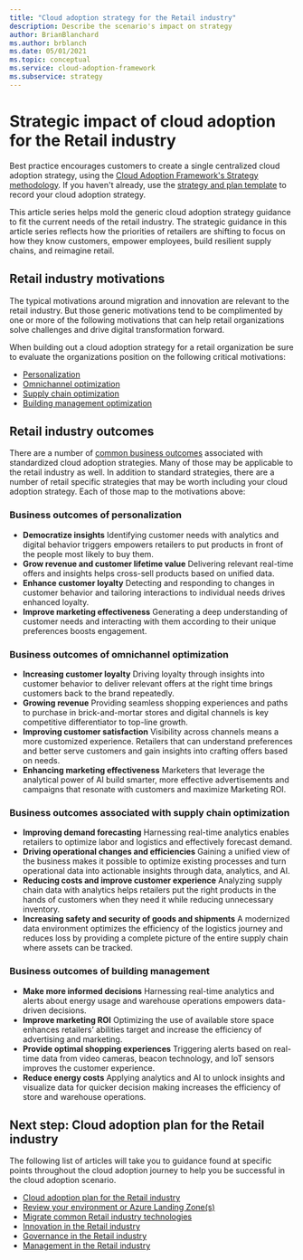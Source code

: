 ```yaml
---
title: "Cloud adoption strategy for the Retail industry"
description: Describe the scenario's impact on strategy
author: BrianBlanchard
ms.author: brblanch
ms.date: 05/01/2021
ms.topic: conceptual
ms.service: cloud-adoption-framework
ms.subservice: strategy
---
```


# Strategic impact of cloud adoption for the Retail industry

Best practice encourages customers to create a single centralized cloud adoption strategy, using the [Cloud Adoption Framework's Strategy methodology](../../strategy/index.md). If you haven't already, use the [strategy and plan template](https://raw.githubusercontent.com/microsoft/CloudAdoptionFramework/master/plan/cloud-adoption-framework-strategy-and-plan-template.docx) to record your cloud adoption strategy.

This article series helps mold the generic cloud adoption strategy guidance to fit the current needs of the retail industry. The strategic guidance in this article series reflects how the priorities of retailers are shifting to focus on how they know customers, empower employees, build resilient supply chains, and reimagine retail.

## Retail industry motivations

The typical motivations around migration and innovation are relevant to the retail industry. But those generic motivations tend to be complimented by one or more of the following motivations that can help retail organizations solve challenges and drive digital transformation forward.

When building out a cloud adoption strategy for a retail organization be sure to evaluate the organizations position on the following critical motivations:

- [Personalization](./retail-personalization.md)
- [Omnichannel optimization](./retail-omnichannel-optimization.md)
- [Supply chain optimization](./retail-supply-chain-optimization.md)
- [Building management optimization](./retail-building-management-optimization.md)

## Retail industry outcomes

There are a number of [common business outcomes](https://docs.microsoft.com/azure/cloud-adoption-framework/strategy/business-outcomes/) associated with standardized cloud adoption strategies. Many of those may be applicable to the retail industry as well. In addition to standard strategies, there are a number of retail specific strategies that may be worth including your cloud adoption strategy. Each of those map to the motivations above:

### Business outcomes of personalization

- **Democratize insights** Identifying customer needs with analytics and digital behavior triggers empowers retailers to put products in front of the people most likely to buy them.
- **Grow revenue and customer lifetime value** Delivering relevant real-time offers and insights helps cross-sell products based on unified data.
- **Enhance customer loyalty** Detecting and responding to changes in customer behavior and tailoring interactions to individual needs drives enhanced loyalty.
- **Improve marketing effectiveness** Generating a deep understanding of customer needs and interacting with them according to their unique preferences boosts engagement.

### Business outcomes of omnichannel optimization

- **Increasing customer loyalty** Driving loyalty through insights into customer behavior to deliver relevant offers at the right time brings customers back to the brand repeatedly.
- **Growing revenue** Providing seamless shopping experiences and paths to purchase in brick-and-mortar stores and digital channels is key competitive differentiator to top-line growth.
- **Improving customer satisfaction** Visibility across channels means a more customized experience. Retailers that can understand preferences and better serve customers and gain insights into crafting offers based on needs.
- **Enhancing marketing effectiveness** Marketers that leverage the analytical power of AI build smarter, more effective advertisements and campaigns that resonate with customers and maximize Marketing ROI.

### Business outcomes associated with supply chain optimization

- **Improving demand forecasting** Harnessing real-time analytics enables retailers to optimize labor and logistics and effectively forecast demand.
- **Driving operational changes and efficiencies** Gaining a unified view of the business makes it possible to optimize existing processes and turn operational data into actionable insights through data, analytics, and AI.
- **Reducing costs and improve customer experience** Analyzing supply chain data with analytics helps retailers put the right products in the hands of customers when they need it while reducing unnecessary inventory.
- **Increasing safety and security of goods and shipments** A modernized data environment optimizes the efficiency of the logistics journey and reduces loss by providing a complete picture of the entire supply chain where assets can be tracked.

### Business outcomes of building management

- **Make more informed decisions** Harnessing real-time analytics and alerts about energy usage and warehouse operations empowers data-driven decisions.
- **Improve marketing ROI** Optimizing the use of available store space enhances retailers’ abilities target and increase the efficiency of advertising and marketing.
- **Provide optimal shopping experiences** Triggering alerts based on real-time data from video cameras, beacon technology, and IoT sensors improves the customer experience.
- **Reduce energy costs** Applying analytics and AI to unlock insights and visualize data for quicker decision making increases the efficiency of store and warehouse operations.

## Next step: Cloud adoption plan for the Retail industry

The following list of articles will take you to guidance found at specific points throughout the cloud adoption journey to help you be successful in the cloud adoption scenario.

- [Cloud adoption plan for the Retail industry](./plan.md)
- [Review your environment or Azure Landing Zone(s)](./ready.md)
- [Migrate common Retail industry technologies](./migrate.md)
- [Innovation in the Retail industry](./innovate.md)
- [Governance in the Retail industry](./govern.md)
- [Management in the Retail industry](./manage.md)
